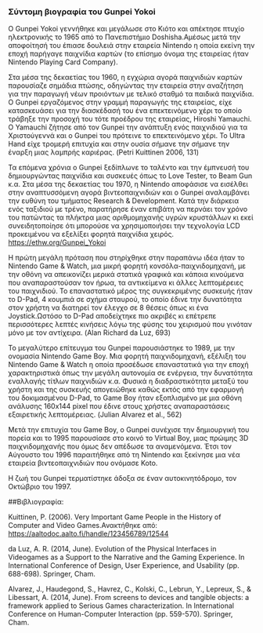 ### Σύντομη βιογραφία του Gunpei Yokoi

O Gunpei Yokoi γεννήθηκε και μεγάλωσε στο Κιότο και απέκτησε πτυχίο ηλεκτρονικής το 1965 από το Πανεπιστήμιο Doshisha.Αμέσως μετά την αποφοίτησή του έπιασε δουλειά στην εταιρεία Nintendo η οποία εκείνη την εποχή παρήγαγε παιχνίδια καρτών (το επίσημο όνομα της εταιρείας ήταν Nintendo Playing Card Company). 

Στα μέσα της δεκαετίας του 1960, η εγχώρια αγορά παιχνιδιών καρτών παρουσίαζε σημάδια πτώσης, οδηγώντας την εταιρεία στην αναζήτηση για την παραγωγή νέων προιόντων με τελικό σταθμό τα παιδικά παιχνίδια. Ο Gunpei εργαζόμενος στην γραμμή παραγωγής της εταιρείας, είχε κατασκευάσει για την διασκέδασή του ένα επεκτεινόμενο χέρι το οποίο τράβηξε την προσοχή του τότε προέδρου της εταιρείας, Hiroshi Yamauchi. Ο Yamauchi ζήτησε από τον Gunpei την ανάπτυξη ενός παιχνιδιού για τα Χριστούγεννά και ο Gunpei του πρότεινε το επεκτεινόμενο χέρι.
Το Ultra Hand είχε τρομερή επιτυχία και στην ουσία σήμανε την σήμανε την έναρξη μιας λαμπρής καριέρας. (Petri Kuittinen 2006, 131)   

Τα επόμενα χρόνια ο Gunpei ξεδίπλωνε το ταλέντο και την έμπνευσή του δημιουργώντας παιχνίδια και συσκευές όπως το Love Tester, το Beam Gun κ.α.
Στα μέσα της δεκαετίας του 1970, η Nintendo αποφάσισε να εισέλθει στην αναπτυσσόμενη αγορά βιντεοπαιχνιδιών και ο Gunpei αναλαμβάνει την ευθύνη του τμήματος Research & Development. Κατά την διάρκεια ενός ταξιδιού με τρένο, παρατήρησε έναν επιβάτη να περνάει τον χρόνο του πατώντας τα πλήκτρα μιας αριθμομηχανής υγρών κρυστάλλων κι εκεί συνειδητοποίησε ότι μπορούσε να χρησιμοποιήσει την τεχνολογία LCD προκειμένου να εξελίξει φορητά παιχνίδια χειρός. <a href="https://ethw.org/Gunpei_Yokoi">https://ethw.org/Gunpei_Yokoi</a> 

Η πρώτη μεγάλη πρόταση που στηρίχθηκε στην παραπάνω ιδέα ήταν το Nintendo Game & Watch, μια μικρή φορητή κονσόλα-παιχνιδομηχανή, με την οθόνη να απεικονίζει μερικά στατικά  γραφικά και κάποια κινούμενα που αναπαραστούσαν τον ήρωα, τα αντικείμενα κι άλλες λεπτομέρειες του παιχνιδιού.
Το επαναστατικό μέρος της συγκεκριμένης συσκευής ήταν το D-Pad, 4 κουμπιά σε σχήμα σταυρού, το οποίο έδινε την δυνατότητα στον χρήστη να διατηρεί τον έλεγχο σε 8 θέσεις όπως κι ένα Joystick.Ωστόσο το D-Pad αποδείχτηκε πιο ακριβές κι επέτρεπε περισσότερες λεπτές κινήσεις λόγω της φύσης του χειρισμού που γινόταν μόνο με τον αντίχειρα. (Alan Richard da Luz, 693) 

Το μεγαλύτερο επίτευγμα του Gunpei παρουσιάστηκε το 1989, με την ονομασία Nintendo Game Boy. Μια φορητή παιχνιδομηχανή, εξέλιξη του Nintendo Game & Watch η οποία προσέδωσε επαναστατικά για την εποχή χαρακτηριστικά όπως την μεγάλη αυτονομία σε ενέργεια, την δυνατότητα εναλλαγής τίτλων παιχνιδιών κ.α.
Φυσικά η διαδραστικότητα μεταξύ του χρήστη και της συσκευής απογειώθηκε καθώς εκτός από την εφαρμογή του δοκιμασμένου D-Pad, το Game Boy ήταν εξοπλισμένο με μια οθόνη ανάλυσης 160x144 pixel που έδινε στους χρήστες αναπαραστάσεις εξαιρετικής λεπτομέρειας. (Julian Alvarez et al., 562)

Μετά την επιτυχία του Game Boy, ο Gunpei συνέχισε την δημιουργική του πορεία και το 1995 παρουσίασε στο κοινό το Virtual Boy, μιας πρώιμης 3D παιχνιδομηχανής που όμως δεν απέδωσε τα αναμενόμενα.
Έτσι τον Αύγουστο του 1996 παραιτήθηκε από τη Nintendo και ξεκίνησε μια νέα εταιρεία βιντεοπαιχνιδιών που ονόμασε Koto. 

Η ζωή του Gunpei τερματίστηκε άδοξα σε έναν αυτοκινητόδρομο, τον Οκτώβριο του 1997.

##Βιβλιογραφία: 

Kuittinen, P. (2006). Very Important Game People in the History of Computer and Video Games.Ανακτήθηκε από: <a href="https://aaltodoc.aalto.fi/handle/123456789/12544">https://aaltodoc.aalto.fi/handle/123456789/12544</a>

da Luz, A. R. (2014, June). Evolution of the Physical Interfaces in Videogames as a Support to the Narrative and the Gaming Experience. In International Conference of Design, User Experience, and Usability (pp. 688-698). Springer, Cham.

Alvarez, J., Haudegond, S., Havrez, C., Kolski, C., Lebrun, Y., Lepreux, S., & Libessart, A. (2014, June). From screens to devices and tangible objects: a framework applied to Serious Games characterization. In International Conference on Human-Computer Interaction (pp. 559-570). Springer, Cham.
